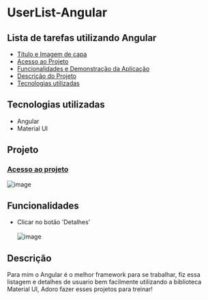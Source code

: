# UserList-Angular

## Lista de tarefas utilizando Angular
* [Título e Imagem de capa](#Projeto)
* [Acesso ao Projeto]([#acesso-ao-projeto])
* [Funcionalidades e Demonstração da Aplicação](#funcionalidades)
* [Descrição do Projeto](#descrição)
* [Tecnologias utilizadas](#tecnologias-utilizadas)


## Tecnologias utilizadas 
 * Angular
 * Material UI
 
## Projeto
### <a href="https://userlist-angular.netlify.app" target="blank">Acesso ao projeto</a>

![image](https://user-images.githubusercontent.com/99425256/231280717-81028c48-511a-465c-9694-5968b82400fb.png)

## Funcionalidades
- Clicar no botão 'Detalhes' <br><br>
![image](https://user-images.githubusercontent.com/99425256/231281597-86e7c5c9-25cd-4475-9c85-13b864ddf643.png)

## Descrição

Para mim o Angular é o melhor framework para se trabalhar, fiz essa listagem e detalhes de usuario bem facilmente utilizando a biblioteca Material UI,
Adoro fazer esses projetos para treinar!
